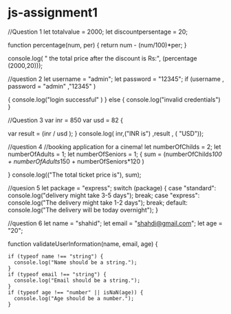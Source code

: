 # js-assignment1
//Question 1 
let totalvalue = 2000;
let discountpersentage  = 20;


function percentage(num, per)
{
  return  num - (num/100)*per;
}
         
console.log( " the total price after the discount is Rs:", (percentage (2000,20)));

//question 2
let username = "admin";
let password = "12345";
if  (username , password = "admin" ,"12345" )


 {
console.log("login successful" )
}
 else {
    console.log("invalid credentials")
}

//Question 3
var inr = 850
var usd = 82
{
   
   var result = (inr /  usd );
}
console.log( inr,("INR is") ,result , ( "USD"));

//question 4
//booking application for a cinema!
let numberOfChilds = 2;
let numberOfAdults = 1;
let numberOfSeniors = 1;
{
    sum = (numberOfChilds*100 + numberOfAdults*150 + numberOfSeniors*120 )
       
}
console.log(("The total ticket price is"), sum);


//quesion 5
let package = "express";
switch (package) {
 case "standard":
 console.log("delivery might take 3-5 days");
 break;
 case "express":
 console.log("The delivery might take 1-2 days");
 break;
 default:
 console.log("The delivery will be today overnight");
}


//question 6
let name = "shahid";
let email = "shahdi@gmail.com";
let age = "20";


function validateUserInformation(name, email, age) {
   
    if (typeof name !== "string") {
      console.log("Name should be a string.");
    }
    if (typeof email !== "string") {
      console.log("Email should be a string.");
    }
    if (typeof age !== "number" || isNaN(age)) {
      console.log("Age should be a number.");
    }
 
  
